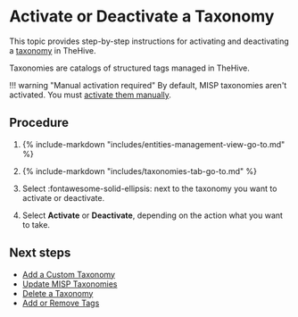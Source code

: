# Activate or Deactivate a Taxonomy

<!-- md:permission `[admin] manageTaxonomy` -->

This topic provides step-by-step instructions for activating and deactivating a [taxonomy](about-taxonomies.md) in TheHive.

Taxonomies are catalogs of structured tags managed in TheHive.

!!! warning "Manual activation required"
    By default, MISP taxonomies aren't activated. You must [activate them manually](activate-deactivate-a-taxonomy.md).

<h2>Procedure</h2>

1. {% include-markdown "includes/entities-management-view-go-to.md" %}

2. {% include-markdown "includes/taxonomies-tab-go-to.md" %}

3. Select :fontawesome-solid-ellipsis: next to the taxonomy you want to activate or deactivate.

4. Select **Activate** or **Deactivate**, depending on the action what you want to take.

<h2>Next steps</h2>

* [Add a Custom Taxonomy](add-a-custom-taxonomy.md)
* [Update MISP Taxonomies](update-misp-taxonomies.md)
* [Delete a Taxonomy](delete-a-taxonomy.md)
* [Add or Remove Tags](../../user-guides/analyst-corner/cases/tags/add-remove-tags.md)